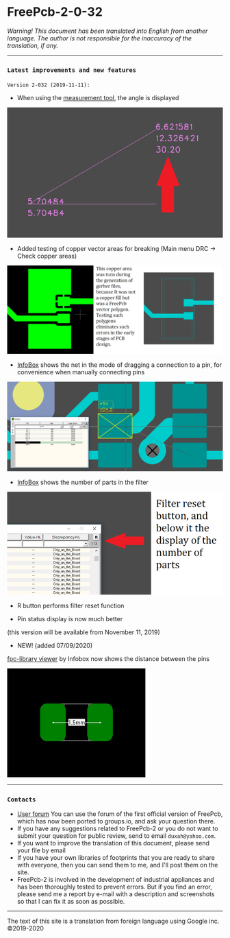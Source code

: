 # FreePcb-2-0-32

_Warning! This document has been translated into English from another language. The author is not responsible for the inaccuracy of the translation, if any._

***
### `Latest improvements and new features`

`Version 2-032 (2019-11-11):`

* When using the [measurement tool](https://freepcb.dev/measurement_tool.html), the angle is displayed

![](/pictures/m_tool4.png)

* Added testing of copper vector areas for breaking (Main menu DRC -> Check copper areas)

![](/pictures/torn.png)

* [InfoBox](https://freepcb.dev/IB_use.html) shows the net in the mode of dragging a connection to a pin, for convenience when manually connecting pins

![](/pictures/IB_drag_con.png)

* [InfoBox](https://freepcb.dev/IB_use.html) shows the number of parts in the filter

![](/pictures/IB_num_parts.png)

* R button performs filter reset function

* Pin status display is now much better

(this version will be available from November 11, 2019)

* NEW! (added 07/09/2020)

[fpc-library viewer](https://freepcb.dev/edit_lib.html) by Infobox now shows the distance between the pins

![](/pictures/lib_show_pins.png)

***
### `Contacts`

* [User forum](https://groups.io/g/freepcb) You can use the forum of the first official version of FreePcb, which has now been ported to groups.io, and ask your question there. 
* If you have any suggestions related to FreePcb-2 or you do not want to submit your question for public review, send to email `duxah@yahoo.com`.
* If you want to improve the translation of this document, please send your file by email
* If you have your own libraries of footprints that you are ready to share with everyone, then you can send them to me, and I'll post them on the site.
* FreePcb-2 is involved in the development of industrial appliances and has been thoroughly tested to prevent errors. But if you find an error, please send me a report by e-mail with a description and screenshots so that I can fix it as soon as possible.

***

The text of this site is a translation from foreign language using Google inc. ©2019-2020
